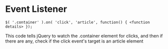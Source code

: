 # Event Listener

```
$( '.container' ).on( 'click', 'article', function() { <function details> });
```

This code tells jQuery to watch the .container element for clicks, and then if there are any, check if the click event's target is an article element

